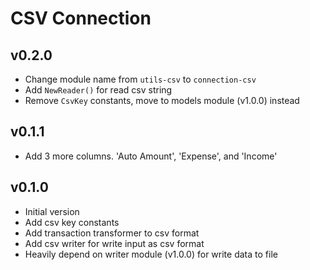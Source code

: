# CSV Connection

## v0.2.0

- Change module name from `utils-csv` to `connection-csv`
- Add `NewReader()` for read csv string
- Remove `CsvKey` constants, move to models module (v1.0.0) instead

## v0.1.1

- Add 3 more columns. 'Auto Amount', 'Expense', and 'Income'

## v0.1.0

- Initial version
- Add csv key constants
- Add transaction transformer to csv format
- Add csv writer for write input as csv format
- Heavily depend on writer module (v1.0.0) for write data to file
